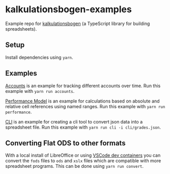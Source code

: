 # kalkulationsbogen-examples

Example repo for [kalkulationsbogen](https://github.com/fwilhe2/kalkulationsbogen) (a TypeScript library for building spreadsheets).

## Setup

Install dependencies using `yarn`.

## Examples

[Accounts](./accounts/) is an example for tracking different accounts over time.
Run this example with `yarn run accounts`.

[Performance Model](./performance-model/) is an example for calculations based on absolute and relative cell references using named ranges.
Run this example with `yarn run performance`.

[CLI](./cli/) is an example for creating a cli tool to convert json data into a spreadsheet file.
Run this example with `yarn run cli -i cli/grades.json`.

## Converting Flat ODS to other formats

With a local install of LibreOffice or using [VSCode dev containers](https://code.visualstudio.com/docs/remote/containers) you can convert the `fods` files to `ods` and `xslx` files which are compatible with more spreadsheet programs.
This can be done using `yarn run convert`.
